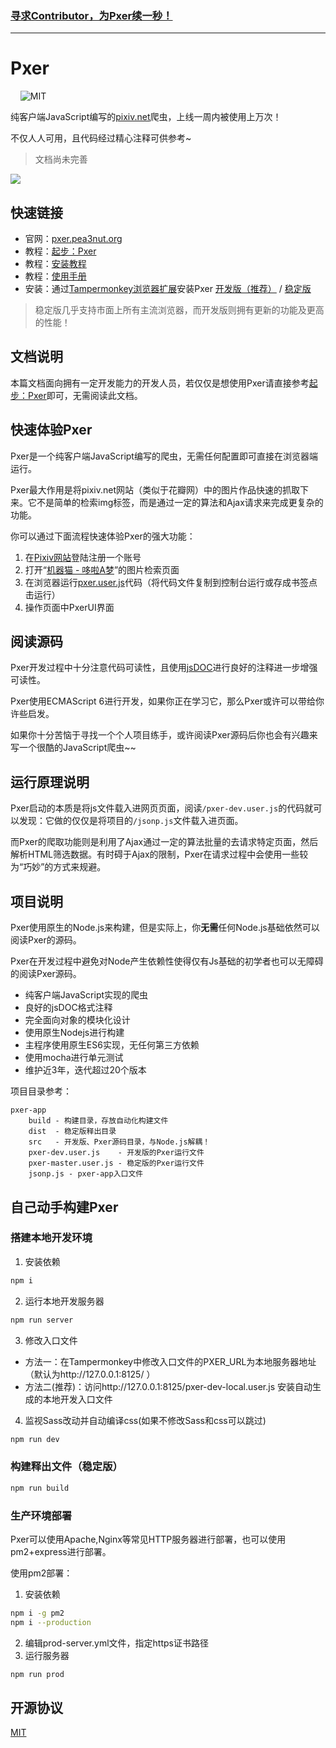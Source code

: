 ### [寻求Contributor，为Pxer续一秒！](https://github.com/pea3nut/Pxer/issues/64)

---

# Pxer

<p align="left">
	<img alt="" src="https://img.shields.io/badge/JavaScript-ES6-green.svg" />
	<img alt="" src="https://img.shields.io/badge/install-Tampermonkey-green.svg" />
	<img alt="" src="https://img.shields.io/badge/Test-mocha-blue.svg" />
	<img alt="" src="https://img.shields.io/badge/jQuery-No-red.svg" />
	<img alt="MIT" src="https://img.shields.io/npm/l/express.svg" />
	<img alt="" src="https://travis-ci.org/pea3nut/Pxer.svg?branch=dev" />
</p>


纯客户端JavaScript编写的[pixiv.net](https://www.pixiv.net)爬虫，上线一周内被使用上万次！

不仅人人可用，且代码经过精心注释可供参考~

> 文档尚未完善

<img src="/src/public/pxer-ui-gif.gif?raw=true" />

## 快速链接

- 官网：[pxer.pea3nut.org](http://pxer.pea3nut.org/)
- 教程：[起步：Pxer](http://pxer.pea3nut.org/md/start)
- 教程：[安装教程](http://pxer.pea3nut.org/md/install)
- 教程：[使用手册](http://pxer.pea3nut.org/md/use)
- 安装：通过[Tampermonkey浏览器扩展](http://tampermonkey.net/)安装Pxer [开发版（推荐）](https://pxer-app.pea3nut.org/pxer-dev.user.js) / [稳定版](https://pxer-app.pea3nut.org/pxer-master.user.js)

> 稳定版几乎支持市面上所有主流浏览器，而开发版则拥有更新的功能及更高的性能！

## 文档说明

本篇文档面向拥有一定开发能力的开发人员，若仅仅是想使用Pxer请直接参考[起步：Pxer](http://pxer.pea3nut.org/md/start)即可，无需阅读此文档。

## 快速体验Pxer

Pxer是一个纯客户端JavaScript编写的爬虫，无需任何配置即可直接在浏览器端运行。

Pxer最大作用是将pixiv.net网站（类似于花瓣网）中的图片作品快速的抓取下来。它不是简单的检索img标签，而是通过一定的算法和Ajax请求来完成更复杂的功能。

你可以通过下面流程快速体验Pxer的强大功能：

1. 在[Pixiv网站](https://www.pixiv.net)登陆注册一个账号
2. 打开“[机器猫 - 哆啦A梦](https://www.pixiv.net/search.php?s_mode=s_tag&word=%E3%83%89%E3%83%A9%E3%81%88%E3%82%82%E3%82%93%20000user)”的图片检索页面
3. 在浏览器运行[pxer.user.js](https://pxer-app.pea3nut.org/pxer-master.user.js)代码（将代码文件复制到控制台运行或存成书签点击运行）
4. 操作页面中PxerUI界面

## 阅读源码

Pxer开发过程中十分注意代码可读性，且使用[jsDOC](http://www.css88.com/doc/jsdoc/)进行良好的注释进一步增强可读性。

Pxer使用ECMAScript 6进行开发，如果你正在学习它，那么Pxer或许可以带给你许些启发。

如果你十分苦恼于寻找一个个人项目练手，或许阅读Pxer源码后你也会有兴趣来写一个很酷的JavaScript爬虫~~

## 运行原理说明

Pxer启动的本质是将js文件载入进网页页面，阅读`/pxer-dev.user.js`的代码就可以发现：它做的仅仅是将项目的`/jsonp.js`文件载入进页面。

而Pxer的爬取功能则是利用了Ajax通过一定的算法批量的去请求特定页面，然后解析HTML筛选数据。有时碍于Ajax的限制，Pxer在请求过程中会使用一些较为“巧妙”的方式来规避。

## 项目说明

Pxer使用原生的Node.js来构建，但是实际上，你**无需**任何Node.js基础依然可以阅读Pxer的源码。

Pxer在开发过程中避免对Node产生依赖性使得仅有Js基础的初学者也可以无障碍的阅读Pxer源码。

- 纯客户端JavaScript实现的爬虫
- 良好的jsDOC格式注释
- 完全面向对象的模块化设计
- 使用原生Nodejs进行构建
- 主程序使用原生ES6实现，无任何第三方依赖
- 使用mocha进行单元测试
- 维护近3年，迭代超过20个版本

项目目录参考：
```text
pxer-app
    build - 构建目录，存放自动化构建文件
    dist  - 稳定版释出目录
    src   - 开发版、Pxer源码目录，与Node.js解耦！
    pxer-dev.user.js    - 开发版的Pxer运行文件
    pxer-master.user.js - 稳定版的Pxer运行文件
    jsonp.js - pxer-app入口文件
```

## 自己动手构建Pxer

### 搭建本地开发环境

1. 安装依赖
```bash
npm i
```

2. 运行本地开发服务器
```bash
npm run server
```

3. 修改入口文件
- 方法一：在Tampermonkey中修改入口文件的PXER_URL为本地服务器地址（默认为http://127.0.0.1:8125/ ）
- 方法二(推荐)：访问http://127.0.0.1:8125/pxer-dev-local.user.js 安装自动生成的本地开发入口文件

4. 监视Sass改动并自动编译css(如果不修改Sass和css可以跳过)
```bash
npm run dev
```

### 构建释出文件（稳定版）

```bash
npm run build
```

### 生产环境部署

Pxer可以使用Apache,Nginx等常见HTTP服务器进行部署，也可以使用pm2+express进行部署。

使用pm2部署：

1. 安装依赖
```bash
npm i -g pm2
npm i --production
```
2. 编辑prod-server.yml文件，指定https证书路径
3. 运行服务器
```bash
npm run prod
```

## 开源协议

[MIT](http://opensource.org/licenses/MIT)


